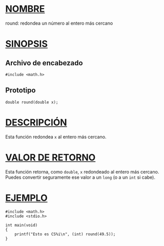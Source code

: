 # [NOMBRE](#nombre)

round: redondea un número al entero más cercano

# [SINOPSIS](#sinopsis)

## Archivo de encabezado

    #include <math.h>

## Prototipo

    double round(double x);

# [DESCRIPCIÓN](#descripción)

Esta función redondea `x` al entero más cercano.

# [VALOR DE RETORNO](#valor-de-retorno)

Esta función retorna, como `double`, `x` redondeado al entero más cercano. Puedes convertir seguramente ese valor a un `long` (o a un `int` si cabe).

# [EJEMPLO](#ejemplo)

    #include <math.h>
    #include <stdio.h>

    int main(void)
    {
        printf("Esto es CS%i\n", (int) round(49.5));
    }